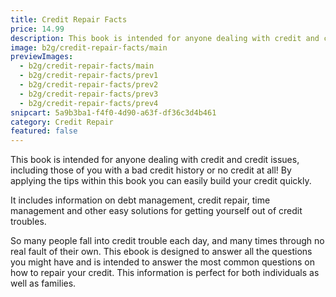 ```yaml
---
title: Credit Repair Facts
price: 14.99
description: This book is intended for anyone dealing with credit and credit issues, including those of you with a bad credit history or no credit at all! By applying the tips within this book you can easily build your credit quickly!
image: b2g/credit-repair-facts/main
previewImages:
  - b2g/credit-repair-facts/main
  - b2g/credit-repair-facts/prev1
  - b2g/credit-repair-facts/prev2
  - b2g/credit-repair-facts/prev3
  - b2g/credit-repair-facts/prev4
snipcart: 5a9b3ba1-f4f0-4d90-a63f-df36c3d4b461
category: Credit Repair
featured: false
---
```


This book is intended for anyone dealing with credit and credit issues, including those of you with a bad credit history or no credit at all! By applying the tips within this book you can easily build your credit quickly.

It includes information on debt management, credit repair, time management and other easy solutions for getting yourself out of credit troubles.

So many people fall into credit trouble each day, and many times through no real fault of their own. This ebook is designed to answer all the questions you might have and is intended to answer the most common questions on how to repair your credit. This information is perfect for both individuals as well as families.
